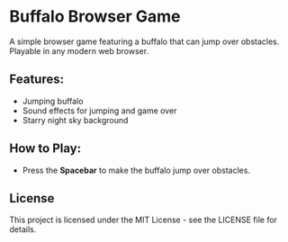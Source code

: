 
# Buffalo Browser Game

A simple browser game featuring a buffalo that can jump over obstacles. Playable in any modern web browser.

## Features:
- Jumping buffalo
- Sound effects for jumping and game over
- Starry night sky background

## How to Play:
- Press the **Spacebar** to make the buffalo jump over obstacles.

## License
This project is licensed under the MIT License - see the LICENSE file for details.
